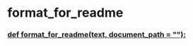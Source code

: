 # format_for_readme #

### [def format_for_readme(text, document_path = ""):](./..//setup.py#L211) ###

